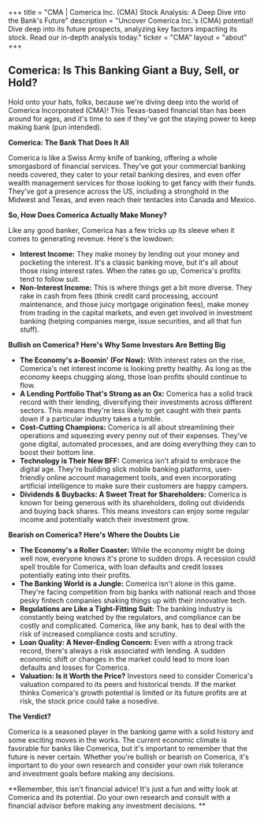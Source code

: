 +++
title = "CMA |  Comerica Inc. (CMA) Stock Analysis: A Deep Dive into the Bank's Future"
description = "Uncover Comerica Inc.'s (CMA) potential! Dive deep into its future prospects, analyzing key factors impacting its stock. Read our in-depth analysis today."
ticker = "CMA"
layout = "about"
+++

        


## Comerica: Is This Banking Giant a Buy, Sell, or Hold? 

Hold onto your hats, folks, because we're diving deep into the world of Comerica Incorporated (CMA)! This Texas-based financial titan has been around for ages, and it's time to see if they've got the staying power to keep making bank (pun intended). 

**Comerica: The Bank That Does It All**

Comerica is like a Swiss Army knife of banking, offering a whole smorgasbord of financial services. They've got your commercial banking needs covered,  they cater to your retail banking desires, and even offer wealth management services for those looking to get fancy with their funds.  They've got a presence across the US, including a stronghold in the Midwest and Texas, and even reach their tentacles into Canada and Mexico. 

**So, How Does Comerica Actually Make Money?**

Like any good banker, Comerica has a few tricks up its sleeve when it comes to generating revenue. Here's the lowdown:

* **Interest Income:** They make money by lending out your money and pocketing the interest. It's a classic banking move, but it's all about those rising interest rates. When the rates go up, Comerica's profits tend to follow suit. 
* **Non-Interest Income:**  This is where things get a bit more diverse. They rake in cash from fees (think credit card processing, account maintenance, and those juicy mortgage origination fees), make money from trading in the capital markets, and even get involved in investment banking (helping companies merge, issue securities, and all that fun stuff).

**Bullish on Comerica? Here's Why Some Investors Are Betting Big**

* **The Economy's a-Boomin' (For Now):** With interest rates on the rise, Comerica's net interest income is looking pretty healthy.  As long as the economy keeps chugging along, those loan profits should continue to flow. 
* **A Lending Portfolio That's Strong as an Ox:**  Comerica has a solid track record with their lending, diversifying their investments across different sectors. This means they're less likely to get caught with their pants down if a particular industry takes a tumble. 
* **Cost-Cutting Champions:**  Comerica is all about streamlining their operations and squeezing every penny out of their expenses. They've gone digital, automated processes, and are doing everything they can to boost their bottom line.
* **Technology is Their New BFF:**  Comerica isn't afraid to embrace the digital age. They're building slick mobile banking platforms, user-friendly online account management tools, and even incorporating artificial intelligence to make sure their customers are happy campers. 
* **Dividends & Buybacks: A Sweet Treat for Shareholders:** Comerica is known for being generous with its shareholders, doling out dividends and buying back shares. This means investors can enjoy some regular income and potentially watch their investment grow. 

**Bearish on Comerica? Here's Where the Doubts Lie**

* **The Economy's a Roller Coaster:** While the economy might be doing well now, everyone knows it's prone to sudden drops. A recession could spell trouble for Comerica, with loan defaults and credit losses potentially eating into their profits.
* **The Banking World is a Jungle:** Comerica isn't alone in this game.  They're facing competition from big banks with national reach and those pesky fintech companies shaking things up with their innovative tech.
* **Regulations are Like a Tight-Fitting Suit:** The banking industry is constantly being watched by the regulators, and compliance can be costly and complicated. Comerica, like any bank, has to deal with the risk of increased compliance costs and scrutiny. 
* **Loan Quality: A Never-Ending Concern:**  Even with a strong track record, there's always a risk associated with lending. A sudden economic shift or changes in the market could lead to more loan defaults and losses for Comerica. 
* **Valuation: Is it Worth the Price?**  Investors need to consider Comerica's valuation compared to its peers and historical trends. If the market thinks Comerica's growth potential is limited or its future profits are at risk, the stock price could take a nosedive.

**The Verdict?** 

Comerica is a seasoned player in the banking game with a solid history and some exciting moves in the works. The current economic climate is favorable for banks like Comerica, but it's important to remember that the future is never certain.  Whether you're bullish or bearish on Comerica, it's important to do your own research and consider your own risk tolerance and investment goals before making any decisions. 

**Remember, this isn't financial advice! It's just a fun and witty look at Comerica and its potential. Do your own research and consult with a financial advisor before making any investment decisions. ** 

        
